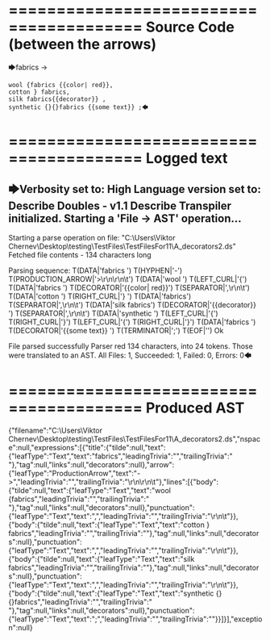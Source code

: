 ========================================
Source Code (between the arrows)
========================================

🡆fabrics ->

	wool {fabrics {{color| red}},
	cotton } fabrics,
	silk fabrics{{decorator}} ,
	synthetic {}{}fabrics {{some text}} ;🡄

========================================
Logged text
========================================

🡆Verbosity set to: High
Language version set to: Describe Doubles - v1.1
Describe Transpiler initialized.
Starting a 'File -> AST' operation...
------------------------
Starting a parse operation on file: "C:\Users\Viktor Chernev\Desktop\testing\TestFiles\TestFilesFor11\A_decorators2.ds"
Fetched file contents - 134 characters long

Parsing sequence: T(DATA|'fabrics ') T(HYPHEN|'-') T(PRODUCTION_ARROW|'>\r\n\r\n\t') T(DATA|'wool ') T(LEFT_CURL|'{') T(DATA|'fabrics ') T(DECORATOR|'{{color| red}}') T(SEPARATOR|',\r\n\t') T(DATA|'cotton ') T(RIGHT_CURL|'} ') T(DATA|'fabrics') T(SEPARATOR|',\r\n\t') T(DATA|'silk fabrics') T(DECORATOR|'{{decorator}} ') T(SEPARATOR|',\r\n\t') T(DATA|'synthetic ') T(LEFT_CURL|'{') T(RIGHT_CURL|'}') T(LEFT_CURL|'{') T(RIGHT_CURL|'}') T(DATA|'fabrics ') T(DECORATOR|'{{some text}} ') T(TERMINATOR|';') T(EOF|'<EOF>') Ok

File parsed successfully
Parser red 134 characters, into 24 tokens.
Those were translated to an AST.
All Files: 1, Succeeded: 1, Failed: 0, Errors: 0🡄

========================================
Produced AST
========================================

{"filename":"C:\\Users\\Viktor Chernev\\Desktop\\testing\\TestFiles\\TestFilesFor11\\A_decorators2.ds","nspace":null,"expressions":[{"title":{"tilde":null,"text":{"leafType":"Text","text":"fabrics","leadingTrivia":"","trailingTrivia":" "},"tag":null,"links":null,"decorators":null},"arrow":{"leafType":"ProductionArrow","text":"->","leadingTrivia":"","trailingTrivia":"\r\n\r\n\t"},"lines":[{"body":{"tilde":null,"text":{"leafType":"Text","text":"wool {fabrics","leadingTrivia":"","trailingTrivia":" "},"tag":null,"links":null,"decorators":null},"punctuation":{"leafType":"Text","text":",","leadingTrivia":"","trailingTrivia":"\r\n\t"}},{"body":{"tilde":null,"text":{"leafType":"Text","text":"cotton } fabrics","leadingTrivia":"","trailingTrivia":""},"tag":null,"links":null,"decorators":null},"punctuation":{"leafType":"Text","text":",","leadingTrivia":"","trailingTrivia":"\r\n\t"}},{"body":{"tilde":null,"text":{"leafType":"Text","text":"silk fabrics","leadingTrivia":"","trailingTrivia":""},"tag":null,"links":null,"decorators":null},"punctuation":{"leafType":"Text","text":",","leadingTrivia":"","trailingTrivia":"\r\n\t"}},{"body":{"tilde":null,"text":{"leafType":"Text","text":"synthetic {}{}fabrics","leadingTrivia":"","trailingTrivia":" "},"tag":null,"links":null,"decorators":null},"punctuation":{"leafType":"Text","text":";","leadingTrivia":"","trailingTrivia":""}}]}],"exception":null}